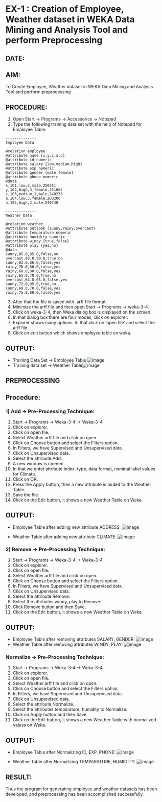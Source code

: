 # EX-1 : Creation of Employee, Weather dataset in WEKA Data Mining and Analysis Tool and perform Preprocessing
## DATE: 
## AIM: 
  To Create Employee, Weather dataset in WEKA Data Mining and Analysis Tool and perform preprocessing
## PROCEDURE: 
1) Open Start -> Programs -> Accessories -> Notepad
2) Type the following training data set with the help of Notepad for Employee Table.

```
--------------
Employee Data
---------------
@relation employee
@attribute name {x,y,z,a,b}
@attribute id numeric
@attribute salary {low,medium,high}
@attribute exp numeric
@attribute gender {male,female}
@attribute phone numeric
@data
x,101,low,2,male,250311
y,102,high,3,female,251665
z,103,medium,1,male,240238
a,104,low,5,female,200200
b,105,high,2,male,240240

--------------
Weather Data
---------------
@relation weather
@attribute outlook {sunny,rainy,overcast}
@attribute temparature numeric
@attribute humidity numeric
@attribute windy {true,false}
@attribute play {yes,no}
@data
sunny,85.0,85.0,false,no
overcast,80.0,90.0,true,no
sunny,83.0,86.0,false,yes
rainy,70.0,86.0,false,yes
rainy,68.0,80.0,false,yes
rainy,65.0,70.0,true,no
overcast,64.0,65.0,false,yes
sunny,72.0,95.0,true,no
sunny,69.0,70.0,false,yes
rainy,75.0,80.0,false,yes
```
3) After that the file is saved with .arff file format.
4) Minimize the arff file and then open Start -> Programs -> weka-3-4.
5) Click on weka-3-4, then Weka dialog box is displayed on the screen.
6) In that dialog box there are four modes, click on explorer.
7) Explorer shows many options. In that click on ‘open file’ and select the arff file
8) Click on edit button which shows employee table on weka.

## OUTPUT:
* Training Data Set -> Employee Table
 ![image](https://github.com/user-attachments/assets/7b5fa57d-274a-4910-8f3d-c78f439c58a0)
* Training data set -> Weather Table![image](https://github.com/user-attachments/assets/e88a92c8-e94f-4131-abd2-96bae24740ec)



## PREPROCESSING
## Procedure:
### 1) Add -> Pre-Processing Technique:
1) Start -> Programs -> Weka-3-4 -> Weka-3-4
2) Click on explorer.
3) Click on open file.
4) Select Weather.arff file and click on open.
5) Click on Choose button and select the Filters option.
6) In Filters, we have Supervised and Unsupervised data.
7) Click on Unsupervised data.
8) Select the attribute Add.
9) A new window is opened.
10) In that we enter attribute index, type, data format, nominal label values for Climate.
11) Click on OK.
12) Press the Apply button, then a new attribute is added to the Weather Table.
13) Save the file.
14) Click on the Edit button, it shows a new Weather Table on Weka.

## OUTPUT:
* Employee Table after adding new attribute ADDRESS:
  ![image](https://github.com/user-attachments/assets/81128cd2-e1a5-499a-bba0-8720ae71e582)
  
* Weather Table after adding new attribute CLIMATE:
  ![image](https://github.com/user-attachments/assets/b8cb0358-56bd-43a8-b036-3efee7764b22)


  

### 2) Remove -> Pre-Processing Technique:

1) Start -> Programs -> Weka-3-4 -> Weka-3-4
2) Click on explorer.
3) Click on open file.
4) Select Weather.arff file and click on open.
5) Click on Choose button and select the Filters option.
6) In Filters, we have Supervised and Unsupervised data.
7) Click on Unsupervised data.
8) Select the attribute Remove.
9) Select the attributes windy, play to Remove.
10) Click Remove button and then Save.
11) Click on the Edit button, it shows a new Weather Table on Weka.

## OUTPUT:
* Employee Table after removing attributes SALARY, GENDER:
   ![image](https://github.com/user-attachments/assets/27b5cff1-2fe6-449b-a53a-37eb17b403a1)
* Weather Table after removing attributes WINDY, PLAY:
 ![image](https://github.com/user-attachments/assets/273d59f3-8736-4794-aa61-e141671161f7)

 
### Normalize -> Pre-Processing Technique:

1) Start -> Programs -> Weka-3-4 -> Weka-3-4
2) Click on explorer.
3) Click on open file.
4) Select Weather.arff file and click on open.
5) Click on Choose button and select the Filters option.
6) In Filters, we have Supervised and Unsupervised data.
7) Click on Unsupervised data.
8) Select the attribute Normalize.
9) Select the attributes temparature, humidity to Normalize.
10) Click on Apply button and then Save.
11) Click on the Edit button, it shows a new Weather Table with normalized values on Weka.

## OUTPUT:
* Employee Table after Normalizing ID, EXP, PHONE:
 ![image](https://github.com/user-attachments/assets/bfa1afce-9bb3-4b02-a3a3-b568fdd7c127)

* Weather Table after Normalizing TEMPARATURE, HUMIDITY:
  ![image](https://github.com/user-attachments/assets/0c509438-b4b5-4566-bfbb-ea9624580bd8)
 
## RESULT: 
  Thus the program for generating employee and weather datasets has been developed, and preprocessing has been accomplished successfully.
